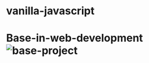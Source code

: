 # vanilla-javascript

# Base-in-web-development ![base-project](https://user-images.githubusercontent.com/67066348/153749604-452dd5c6-2fa0-408f-bf32-0137bddbb8c8.png)
